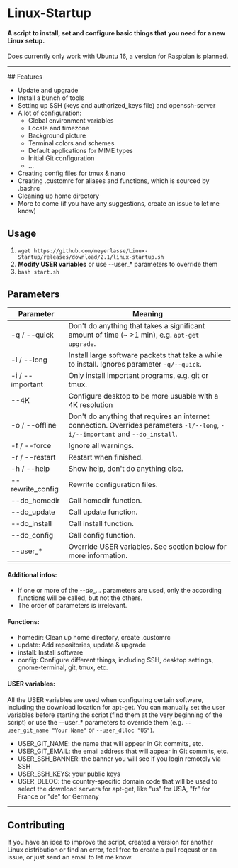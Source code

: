 # Linux-Startup
#### A script to install, set and configure basic things that you need for a new Linux setup.
Does currently only work with Ubuntu 16, a version for Raspbian is planned.
<hr>
## Features

- Update and upgrade
- Install a bunch of tools
- Setting up SSH (keys and authorized_keys file) and openssh-server
- A lot of configuration:
  - Global environment variables
  - Locale and timezone
  - Background picture
  - Terminal colors and schemes
  - Default applications for MIME types
  - Initial Git configuration
  - ...
- Creating config files for tmux & nano
- Creating .customrc for aliases and functions, which is sourced by .bashrc
- Cleaning up home directory
- More to come (if you have any suggestions, create an issue to let me know)

## Usage

1. `wget https://github.com/meyerlasse/Linux-Startup/releases/download/2.1/linux-startup.sh`
2. **Modify USER variables** or use --user_* parameters to override them
3. `bash start.sh`

## Parameters

| Parameter       | Meaning                                                                                                                       |
|-----------------|-------------------------------------------------------------------------------------------------------------------------------|
| -q / --quick    | Don't do anything that takes a significant amount of time (~ >1 min), e.g. `apt-get upgrade`.                                 |
| -l / --long     | Install large software packets that take a while to install. Ignores parameter `-q/--quick`.                                  |
| -i / --important| Only install important programs, e.g. git or tmux.                                                                            |
| --4K            | Configure desktop to be more usuable with a 4K resolution                                                                     |
| -o / --offline  | Don't do anything that requires an internet connection. Overrides parameters `-l/--long`, `-i/--important` and `--do_install`.|
| -f / --force    | Ignore all warnings.                                                                                                          |
| -r / --restart  | Restart when finished.                                                                                                        |
| -h / --help     | Show help, don't do anything else.                                                                                            |
| --rewrite_config| Rewrite configuration files.                                                                                                  |
| --do_homedir    | Call homedir function.                                                                                                        |
| --do_update     | Call update function.                                                                                                         |
| --do_install    | Call install function.                                                                                                        |
| --do_config     | Call config function.                                                                                                         |
| --user_*        | Override USER variables. See section below for more information.                                                              |

#### Additional infos:

- If one or more of the *--do_...* parameters are used, only the according functions will be called, but not the others.
- The order of parameters is irrelevant.

#### Functions:

- homedir: Clean up home directory, create .customrc
- update: Add repositories, update & upgrade
- install: Install software
- config: Configure different things, including SSH, desktop settings, gnome-terminal, git, tmux, etc.

#### USER variables:

All the USER variables are used when configuring certain software, including the download location for apt-get. You can manually set the user variables before starting the script (find them at the very beginning of the script) or use the --user_* parameters to override them (e.g. `--user_git_name "Your Name"` or `--user_dlloc "US"`).

- USER_GIT_NAME: the name that will appear in Git commits, etc.
- USER_GIT_EMAIL: the email address that will appear in Git commits, etc.
- USER_SSH_BANNER: the banner you will see if you login remotely via SSH
- USER_SSH_KEYS: your public keys
- USER_DLLOC: the country-specific domain code that will be used to select the download servers for apt-get, like "us" for USA, "fr" for France or "de" for Germany

<hr>

## Contributing
If you have an idea to improve the script, created a version for another Linux distribution or find an error, feel free to create a pull reqeust or an issue, or just send an email to let me know.
